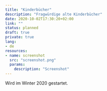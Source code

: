 ```yaml
---
title: "Kinderbücher"
description: "Fragwürdige alte Kinderbücher"
date: 2020-10-02T17:30:20+02:00
link: ""
status: planned
draft: true
private: true
lang:
- de
resources:
- name: screenshot
  src: "screenshot.png"
  params:
    description: "Screenshot"
---
```

Wird im Winter 2020 gestartet.
